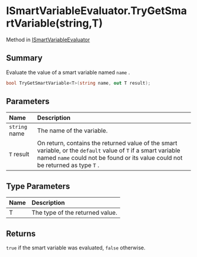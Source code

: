 # ISmartVariableEvaluator.TryGetSmartVariable(string,T)

Method in [ISmartVariableEvaluator](/docs/api/csharp/yarn.ismartvariableevaluator.md)

## Summary


Evaluate the value of a smart variable named  <code>name</code> .


```csharp
bool TryGetSmartVariable<T>(string name, out T result);
```

## Parameters

|Name|Description|
|:---|:---|
|`string` name|The name of the variable.|
|`T` result|On return, contains the returned value of the smart variable, or the  <code>default</code>  value of <code>T</code>  if a smart variable named  <code>name</code>  could not be found or its value could not be returned as type  <code>T</code> .|

## Type Parameters

|Name|Description|
|:---|:---|
|T|The type of the returned value.|

## Returns

<code>true</code>  if the smart variable was evaluated,
<code>false</code>  otherwise.


